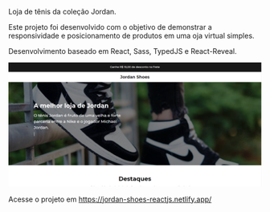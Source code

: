 Loja de tênis da coleção Jordan.

Este projeto foi desenvolvido com o objetivo de demonstrar a responsividade e posicionamento de produtos em uma oja virtual simples.

Desenvolvimento baseado em React, Sass, TypedJS e React-Reveal.

![Jordan Shoes](https://raw.githubusercontent.com/joao-porfirio/Jordan-Shoes/master/src/assets/img/projeto.PNG)

Acesse o projeto em <a target="_blank" href="https://jordan-shoes-reactjs.netlify.app/" >https://jordan-shoes-reactjs.netlify.app/</a>